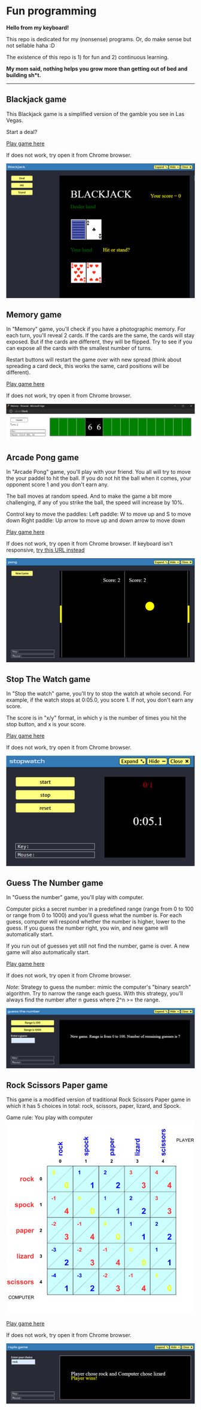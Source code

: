 # Fun programming

**Hello from my keyboard!**

This repo is dedicated for my (nonsense) programs. Or, do make sense but not sellable haha :D

The existence of this repo is 1) for fun and 2) continuous learning. 

**My mom said, nothing helps you grow more than getting out of bed and building sh*t.**
_________________

## Blackjack game
This Blackjack game is a simplified version of the gamble you see in Las Vegas. 

Start a deal?

[Play game here](https://py2.codeskulptor.org/#user51_Hf5FIx2SrC_14.py)

If does not work, try open it from Chrome browser.

![blackjack game program](images/blackjack.png)

## Memory game
In "Memory" game, you'll check if you have a photographic memory. For each turn, you'll reveal 2 cards. If the cards are the same, the cards will stay exposed. But if the cards are different, they will be flipped. Try to see if you can expose all the cards with the smallest number of turns. 

Restart buttons will restart the game over with new spread (think about spreading a card deck, this works the same, card positions will be different).

[Play game here](https://py2.codeskulptor.org/#user51_Hf5FIx2SrC_14.py)

If does not work, try open it from Chrome browser.

![memory game program](images/memory.png)

## Arcade Pong game
In "Arcade Pong" game, you'll play with your friend. You all will try to move the your paddel to hit the ball. If you do not hit the ball when it comes, your opponent score 1 and you don't earn any.

The ball moves at random speed. And to make the game a bit more challenging, if any of you strike the ball, the speed will increase by 10%. 

Control key to move the paddles:
Left paddle: W to move up and S to move down
Right paddle: Up arrow to move up and down arrow to move down

[Play game here](https://py3.codeskulptor.org/#user309_YPR6SsMD1P_14.py)

If does not work, try open it from Chrome browser.
If keyboard isn't responsive, [try this URL instead](https://py2.codeskulptor.org/#user309_YPR6SsMD1P_14.py)

![Arcade Pong game program](images/arcade-pong.png)

## Stop The Watch game
In "Stop the watch" game, you'll try to stop the watch at whole second. For example, if the watch stops at 0:05.0, you score 1. If not, you don't earn any score. 

The score is in "x/y" format, in which y is the number of times you hit the stop button, and x is your score. 

[Play game here](https://py3.codeskulptor.org/#user309_uGEW4OWIkr_4.py)

If does not work, try open it from Chrome browser.

![Stop the watch game](images/stopwatch.png)

## Guess The Number game
In "Guess the number" game, you'll play with computer.

Computer picks a secret number in a predefined range (range from 0 to 100 or range from 0 to 1000) and you'll guess what the number is. For each guess, computer will respond whether the number is higher, lower to the guess. If you guess the number right, you win, and new game will automatically start.

If you run out of guesses yet still not find the number, game is over. A new game will also automatically start.

[Play game here](https://py3.codeskulptor.org/#user309_p2lFVLUeqL_0.py)

If does not work, try open it from Chrome browser.

*Note*:
Strategy to guess the number: mimic the computer's "binary search" algorithm. Try to narrow the range each guess. With this strategy, you'll always find the number after n guess where 2^n >= the range.

![guess the number game program](images/guess-the-number.png)

## Rock Scissors Paper game
This game is a modified version of traditional Rock Scissors Paper game in which it has 5 choices in total: rock, scissors, paper, lizard, and Spock.

Game rule:
You play with computer
![Choice matrix](images/image.png)

[Play game here](https://py3.codeskulptor.org/#user309_input_fields_3.py)

If does not work, try open it from Chrome browser.

![rock scissors paper game program](images/rock-scissors-paper.png)